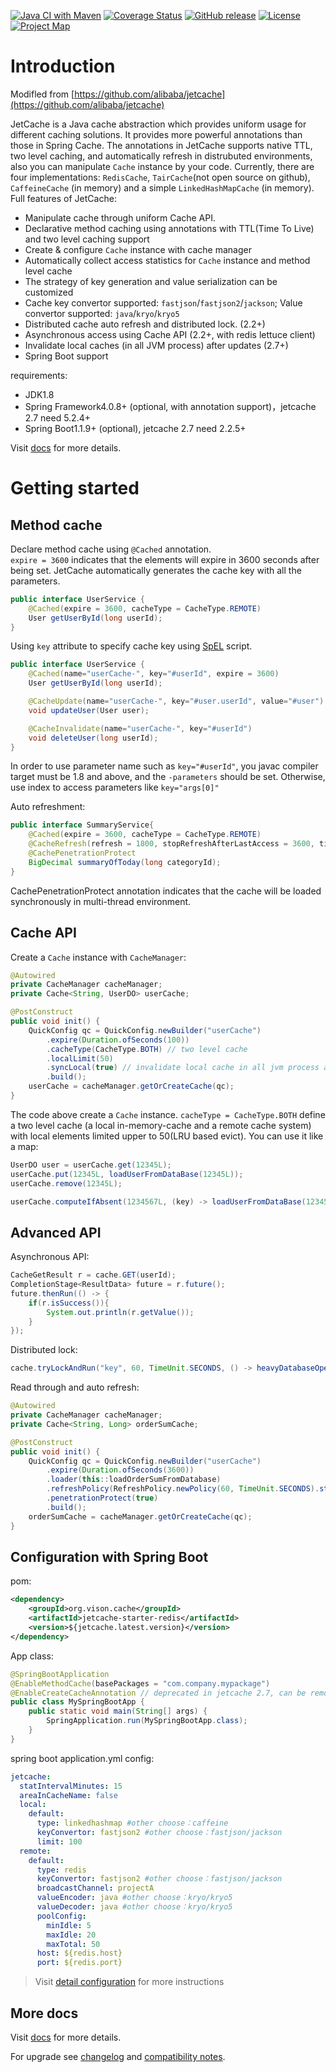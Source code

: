 [![Java CI with Maven](https://github.com/alibaba/jetcache/actions/workflows/maven.yml/badge.svg)](https://github.com/alibaba/jetcache/actions/workflows/maven.yml)
[![Coverage Status](https://coveralls.io/repos/github/alibaba/jetcache/badge.svg?branch=master)](https://coveralls.io/github/alibaba/jetcache?branch=master)
[![GitHub release](https://img.shields.io/github/release/alibaba/jetcache.svg)](https://github.com/alibaba/jetcache/releases)
[![License](https://img.shields.io/badge/license-Apache%202-4EB1BA.svg)](https://www.apache.org/licenses/LICENSE-2.0.html)
[![Project Map](https://sourcespy.com/shield.svg)](https://sourcespy.com/github/alibabajetcache/)

# Introduction
Modifled from [https://github.com/alibaba/jetcache](https://github.com/alibaba/jetcache)

JetCache is a Java cache abstraction which provides uniform usage for different caching solutions. 
It provides more powerful annotations than those in Spring Cache. The annotations in JetCache supports native TTL, 
two level caching, and automatically refresh in distrubuted environments, also you can manipulate ```Cache``` instance by your code. 
Currently, there are four implementations: ```RedisCache```, ```TairCache```(not open source on github), ```CaffeineCache``` (in memory) and a simple ```LinkedHashMapCache``` (in memory).
Full features of JetCache:
* Manipulate cache through uniform Cache API. 
* Declarative method caching using annotations with TTL(Time To Live) and two level caching support
* Create & configure ```Cache``` instance with cache manager
* Automatically collect access statistics for ```Cache``` instance and method level cache
* The strategy of key generation and value serialization can be customized
* Cache key convertor supported: ```fastjson```/```fastjson2```/```jackson```; Value convertor supported: ```java```/```kryo```/```kryo5```
* Distributed cache auto refresh and distributed lock. (2.2+)
* Asynchronous access using Cache API (2.2+, with redis lettuce client)
* Invalidate local caches (in all JVM process) after updates (2.7+)
* Spring Boot support

requirements:
* JDK1.8
* Spring Framework4.0.8+ (optional, with annotation support)，jetcache 2.7 need 5.2.4+
* Spring Boot1.1.9+ (optional), jetcache 2.7 need 2.2.5+

Visit [docs](docs/EN/Readme.md) for more details.

# Getting started

## Method cache
Declare method cache using ```@Cached``` annotation.  
```expire = 3600``` indicates that the elements will expire in 3600 seconds after being set.
JetCache automatically generates the cache key with all the parameters.
```java
public interface UserService {
    @Cached(expire = 3600, cacheType = CacheType.REMOTE)
    User getUserById(long userId);
}
```

Using ```key``` attribute to specify cache key using [SpEL](https://docs.spring.io/spring/docs/4.2.x/spring-framework-reference/html/expressions.html) script.
```java
public interface UserService {
    @Cached(name="userCache-", key="#userId", expire = 3600)
    User getUserById(long userId);

    @CacheUpdate(name="userCache-", key="#user.userId", value="#user")
    void updateUser(User user);

    @CacheInvalidate(name="userCache-", key="#userId")
    void deleteUser(long userId);
}
```
In order to use parameter name such as ```key="#userId"```, you javac compiler target must be 1.8 and above, and the ```-parameters``` should be set. Otherwise, use index to access parameters like ```key="args[0]"```

Auto refreshment:
```java
public interface SummaryService{
    @Cached(expire = 3600, cacheType = CacheType.REMOTE)
    @CacheRefresh(refresh = 1800, stopRefreshAfterLastAccess = 3600, timeUnit = TimeUnit.SECONDS)
    @CachePenetrationProtect
    BigDecimal summaryOfToday(long categoryId);
}
```
CachePenetrationProtect annotation indicates that the cache will be loaded synchronously in multi-thread environment.

## Cache API
Create a ```Cache``` instance with ```CacheManager```:

```java
@Autowired
private CacheManager cacheManager;
private Cache<String, UserDO> userCache;

@PostConstruct
public void init() {
    QuickConfig qc = QuickConfig.newBuilder("userCache")
        .expire(Duration.ofSeconds(100))
        .cacheType(CacheType.BOTH) // two level cache
        .localLimit(50)
        .syncLocal(true) // invalidate local cache in all jvm process after update
        .build();
    userCache = cacheManager.getOrCreateCache(qc);
}
```
The code above create a ```Cache``` instance. ```cacheType = CacheType.BOTH``` define a two level cache (a local in-memory-cache and a remote cache system) with local elements limited upper to 50(LRU based evict). You can use it like a map: 
```java
UserDO user = userCache.get(12345L);
userCache.put(12345L, loadUserFromDataBase(12345L));
userCache.remove(12345L);

userCache.computeIfAbsent(1234567L, (key) -> loadUserFromDataBase(1234567L));
```

## Advanced API
Asynchronous API:
```java
CacheGetResult r = cache.GET(userId);
CompletionStage<ResultData> future = r.future();
future.thenRun(() -> {
    if(r.isSuccess()){
        System.out.println(r.getValue());
    }
});
```

Distributed lock:
```java
cache.tryLockAndRun("key", 60, TimeUnit.SECONDS, () -> heavyDatabaseOperation());
```

Read through and auto refresh:
```java
@Autowired
private CacheManager cacheManager;
private Cache<String, Long> orderSumCache;

@PostConstruct
public void init() {
    QuickConfig qc = QuickConfig.newBuilder("userCache")
        .expire(Duration.ofSeconds(3600))
        .loader(this::loadOrderSumFromDatabase)
        .refreshPolicy(RefreshPolicy.newPolicy(60, TimeUnit.SECONDS).stopRefreshAfterLastAccess(100, TimeUnit.SECONDS))
        .penetrationProtect(true)
        .build();
    orderSumCache = cacheManager.getOrCreateCache(qc);
}
```

## Configuration with Spring Boot

pom:
```xml
<dependency>
    <groupId>org.vison.cache</groupId>
    <artifactId>jetcache-starter-redis</artifactId>
    <version>${jetcache.latest.version}</version>
</dependency>
```

App class:
```java
@SpringBootApplication
@EnableMethodCache(basePackages = "com.company.mypackage")
@EnableCreateCacheAnnotation // deprecated in jetcache 2.7, can be removed if @CreateCache is not used
public class MySpringBootApp {
    public static void main(String[] args) {
        SpringApplication.run(MySpringBootApp.class);
    }
}
```

spring boot application.yml config:
```yaml
jetcache:
  statIntervalMinutes: 15
  areaInCacheName: false
  local:
    default:
      type: linkedhashmap #other choose：caffeine
      keyConvertor: fastjson2 #other choose：fastjson/jackson
      limit: 100
  remote:
    default:
      type: redis
      keyConvertor: fastjson2 #other choose：fastjson/jackson
      broadcastChannel: projectA
      valueEncoder: java #other choose：kryo/kryo5
      valueDecoder: java #other choose：kryo/kryo5
      poolConfig:
        minIdle: 5
        maxIdle: 20
        maxTotal: 50
      host: ${redis.host}
      port: ${redis.port}
```
> Visit [detail configuration](docs/EN/Config.md) for more instructions
## More docs
Visit [docs](docs/EN/Readme.md) for more details.

For upgrade see [changelog](https://github.com/alibaba/jetcache/wiki/Changelog) and [compatibility notes](docs/EN/Compatibility.md).
